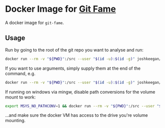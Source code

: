 # Docker Image for [Git Fame](https://github.com/oleander/git-fame-rb)
A docker image for `git-fame`.

## Usage
Run by going to the root of the git repo you want to analyse and run:
```bash
docker run --rm -v "${PWD}":/src --user "$(id -u):$(id -g)" joshkeegan/git-fame
```

If you want to use arguments, simply supply them at the end of the command, e.g.
```bash
docker run --rm -v "${PWD}":/src --user "$(id -u):$(id -g)" joshkeegan/git-fame --by-type
```

If running on windows via mingw, disable path conversions for the volume mount to work:
```bash
export MSYS_NO_PATHCONV=1 && docker run --rm -v "${PWD}":/src --user "$(id -u):$(id -g)" joshkeegan/git-fame
```
...and make sure the docker VM has access to the drive you're volume mounting.
